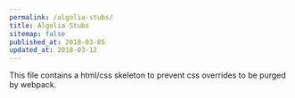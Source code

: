 ```yaml
---
permalink: /algolia-stubs/
title: Algolia Stubs
sitemap: false
published_at: 2018-03-05
updated_at: 2018-03-12
---
```


This file contains a html/css skeleton to prevent css overrides to
be purged by webpack.

<div class="algolia-autocomplete algolia-autocomplete-right algolia-autocomplete-left">
    <div class="ds-dropdown-menu"></div>
    <div class="algolia-docsearch-suggestion--content"></div>
    <div class="algolia-docsearch-suggestion--subcategory-column"></div>
</div>
